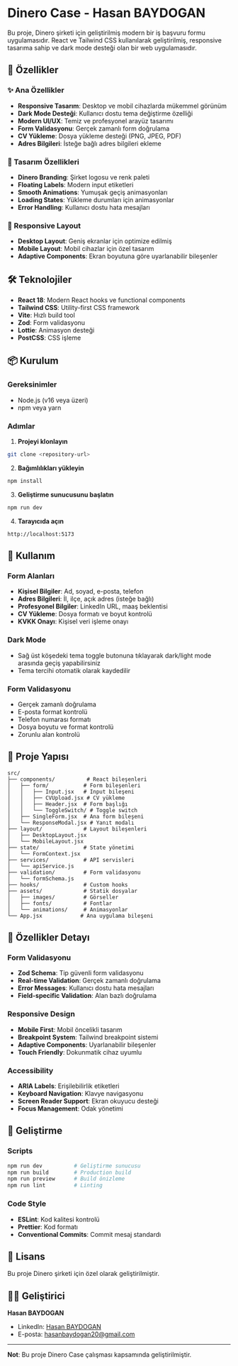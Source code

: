 # Dinero Case - Hasan BAYDOGAN

Bu proje, Dinero şirketi için geliştirilmiş modern bir iş başvuru formu uygulamasıdır. React ve Tailwind CSS kullanılarak geliştirilmiş, responsive tasarıma sahip ve dark mode desteği olan bir web uygulamasıdır.

## 🚀 Özellikler

### ✨ Ana Özellikler
- **Responsive Tasarım**: Desktop ve mobil cihazlarda mükemmel görünüm
- **Dark Mode Desteği**: Kullanıcı dostu tema değiştirme özelliği
- **Modern UI/UX**: Temiz ve profesyonel arayüz tasarımı
- **Form Validasyonu**: Gerçek zamanlı form doğrulama
- **CV Yükleme**: Dosya yükleme desteği (PNG, JPEG, PDF)
- **Adres Bilgileri**: İsteğe bağlı adres bilgileri ekleme

### 🎨 Tasarım Özellikleri
- **Dinero Branding**: Şirket logosu ve renk paleti
- **Floating Labels**: Modern input etiketleri
- **Smooth Animations**: Yumuşak geçiş animasyonları
- **Loading States**: Yükleme durumları için animasyonlar
- **Error Handling**: Kullanıcı dostu hata mesajları

### 📱 Responsive Layout
- **Desktop Layout**: Geniş ekranlar için optimize edilmiş
- **Mobile Layout**: Mobil cihazlar için özel tasarım
- **Adaptive Components**: Ekran boyutuna göre uyarlanabilir bileşenler

## 🛠️ Teknolojiler

- **React 18**: Modern React hooks ve functional components
- **Tailwind CSS**: Utility-first CSS framework
- **Vite**: Hızlı build tool
- **Zod**: Form validasyonu
- **Lottie**: Animasyon desteği
- **PostCSS**: CSS işleme

## 📦 Kurulum

### Gereksinimler
- Node.js (v16 veya üzeri)
- npm veya yarn

### Adımlar

1. **Projeyi klonlayın**
```bash
git clone <repository-url>
```

2. **Bağımlılıkları yükleyin**
```bash
npm install
```

3. **Geliştirme sunucusunu başlatın**
```bash
npm run dev
```

4. **Tarayıcıda açın**
```
http://localhost:5173
```

## 🚀 Kullanım

### Form Alanları
- **Kişisel Bilgiler**: Ad, soyad, e-posta, telefon
- **Adres Bilgileri**: İl, ilçe, açık adres (isteğe bağlı)
- **Profesyonel Bilgiler**: LinkedIn URL, maaş beklentisi
- **CV Yükleme**: Dosya formatı ve boyut kontrolü
- **KVKK Onayı**: Kişisel veri işleme onayı

### Dark Mode
- Sağ üst köşedeki tema toggle butonuna tıklayarak dark/light mode arasında geçiş yapabilirsiniz
- Tema tercihi otomatik olarak kaydedilir

### Form Validasyonu
- Gerçek zamanlı doğrulama
- E-posta format kontrolü
- Telefon numarası formatı
- Dosya boyutu ve format kontrolü
- Zorunlu alan kontrolü

## 📁 Proje Yapısı

```
src/
├── components/          # React bileşenleri
│   ├── form/           # Form bileşenleri
│   │   ├── Input.jsx   # Input bileşeni
│   │   ├── CVUpload.jsx # CV yükleme
│   │   ├── Header.jsx  # Form başlığı
│   │   └── ToggleSwitch/ # Toggle switch
│   ├── SingleForm.jsx  # Ana form bileşeni
│   └── ResponseModal.jsx # Yanıt modalı
├── layout/             # Layout bileşenleri
│   ├── DesktopLayout.jsx
│   └── MobileLayout.jsx
├── state/              # State yönetimi
│   └── FormContext.jsx
├── services/           # API servisleri
│   └── apiService.js
├── validation/         # Form validasyonu
│   └── formSchema.js
├── hooks/              # Custom hooks
├── assets/             # Statik dosyalar
│   ├── images/         # Görseller
│   ├── fonts/          # Fontlar
│   └── animations/     # Animasyonlar
└── App.jsx            # Ana uygulama bileşeni
```

## 🎯 Özellikler Detayı

### Form Validasyonu
- **Zod Schema**: Tip güvenli form validasyonu
- **Real-time Validation**: Gerçek zamanlı doğrulama
- **Error Messages**: Kullanıcı dostu hata mesajları
- **Field-specific Validation**: Alan bazlı doğrulama

### Responsive Design
- **Mobile First**: Mobil öncelikli tasarım
- **Breakpoint System**: Tailwind breakpoint sistemi
- **Adaptive Components**: Uyarlanabilir bileşenler
- **Touch Friendly**: Dokunmatik cihaz uyumlu

### Accessibility
- **ARIA Labels**: Erişilebilirlik etiketleri
- **Keyboard Navigation**: Klavye navigasyonu
- **Screen Reader Support**: Ekran okuyucu desteği
- **Focus Management**: Odak yönetimi

## 🔧 Geliştirme

### Scripts
```bash
npm run dev          # Geliştirme sunucusu
npm run build        # Production build
npm run preview      # Build önizleme
npm run lint         # Linting
```

### Code Style
- **ESLint**: Kod kalitesi kontrolü
- **Prettier**: Kod formatı
- **Conventional Commits**: Commit mesaj standardı

## 📄 Lisans

Bu proje Dinero şirketi için özel olarak geliştirilmiştir.

## 👨‍💻 Geliştirici

**Hasan BAYDOGAN**
- LinkedIn: [Hasan BAYDOGAN](https://www.linkedin.com/in/hasan-baydogan)
- E-posta: hasanbaydogan20@gmail.com

---

**Not**: Bu proje Dinero Case çalışması kapsamında geliştirilmiştir.
